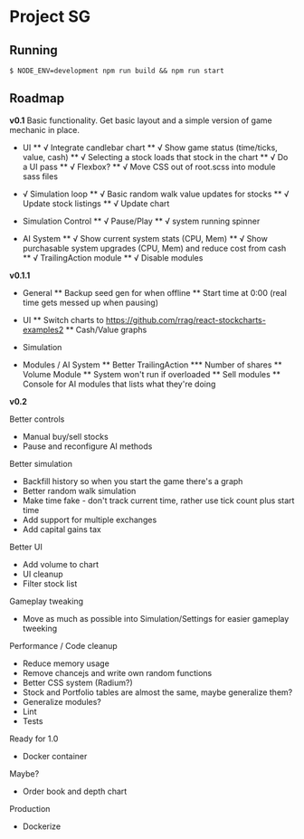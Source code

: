 # Project SG


## Running
```
$ NODE_ENV=development npm run build && npm run start
```


## Roadmap

**v0.1**
Basic functionality. Get basic layout and a simple version of game mechanic in place.

* UI
** √ Integrate candlebar chart
** √ Show game status (time/ticks, value, cash)
** √ Selecting a stock loads that stock in the chart
** √ Do a UI pass
** √ Flexbox?
** √ Move CSS out of root.scss into module sass files

* √ Simulation loop
** √ Basic random walk value updates for stocks
** √ Update stock listings
** √ Update chart

* Simulation Control
** √ Pause/Play
** √ system running spinner

* AI System
** √ Show current system stats (CPU, Mem)
** √ Show purchasable system upgrades (CPU, Mem) and reduce cost from cash
** √ TrailingAction module
** √ Disable modules

**v0.1.1**

* General
** Backup seed gen for when offline
** Start time at 0:00 (real time gets messed up when pausing)

* UI
** Switch charts to https://github.com/rrag/react-stockcharts-examples2
** Cash/Value graphs

* Simulation

* Modules / AI System
** Better TrailingAction
*** Number of shares
** Volume Module
** System won't run if overloaded
** Sell modules
** Console for AI modules that lists what they're doing


**v0.2**

Better controls
* Manual buy/sell stocks
* Pause and reconfigure AI methods

Better simulation
* Backfill history so when you start the game there's a graph
* Better random walk simulation
* Make time fake - don't track current time, rather use tick count plus start time
* Add support for multiple exchanges
* Add capital gains tax

Better UI
* Add volume to chart
* UI cleanup
* Filter stock list

Gameplay tweaking
* Move as much as possible into Simulation/Settings for easier gameplay tweeking

Performance / Code cleanup
* Reduce memory usage
* Remove chancejs and write own random functions
* Better CSS system (Radium?)
* Stock and Portfolio tables are almost the same, maybe generalize them?
* Generalize modules?
* Lint
* Tests

Ready for 1.0
* Docker container

Maybe?
* Order book and depth chart

Production
* Dockerize
